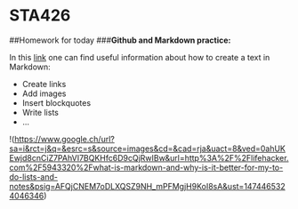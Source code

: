 # STA426
##Homework for today
###**Github and Markdown practice:**

In this [link](http://www.markdowntutorial.com/) one can find useful information about how to create a text in Markdown:
* Create links
* Add images
* Insert blockquotes
* Write lists
* ... 

!(https://www.google.ch/url?sa=i&rct=j&q=&esrc=s&source=images&cd=&cad=rja&uact=8&ved=0ahUKEwjd8cnCiZ7PAhVI7BQKHfc6D9cQjRwIBw&url=http%3A%2F%2Flifehacker.com%2F5943320%2Fwhat-is-markdown-and-why-is-it-better-for-my-to-do-lists-and-notes&psig=AFQjCNEM7oDLXQSZ9NH_mPFMgjH9KoI8sA&ust=1474465324046346)
